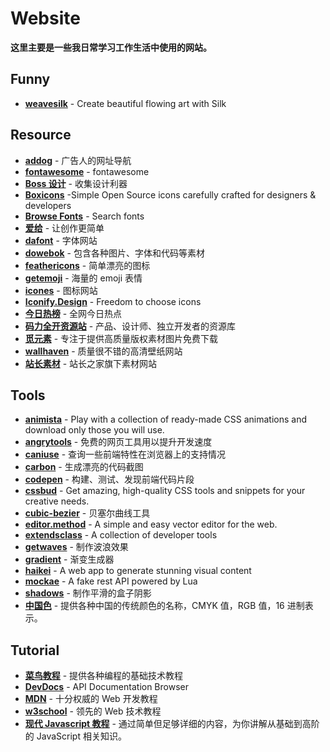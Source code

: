 # Website

**这里主要是一些我日常学习工作生活中使用的网站。**

## Funny

-  [**weavesilk**](http://weavesilk.com/) - Create beautiful flowing art with Silk

## Resource

-   [**addog**](https://www.addog.vip/) - 广告人的网址导航
-   [**fontawesome**](https://fontawesome.com.cn/v5) - fontawesome
-   [**Boss 设计**](https://www.bossdesign.cn/) - 收集设计利器
-   [**Boxicons**](https://boxicons.com/) -Simple Open Source icons carefully crafted for designers & developers
-   [**Browse Fonts**](https://fonts.google.com/) - Search fonts
-   [**爱给**](https://www.aigei.com/) - 让创作更简单
-   [**dafont**](https://www.dafont.com/) - 字体网站
-   [**dowebok**](https://www.dowebok.com/) - 包含各种图片、字体和代码等素材
-   [**feathericons**](https://feathericons.com/) - 简单漂亮的图标
-   [**getemoji**](https://getemoji.com/) - 海量的 emoji 表情
-   [**icones**](https://icones.js.org/) - 图标网站
-   [**Iconify.Design**](https://iconify.design/) - Freedom to choose icons
-   [**今日热榜**](https://tophub.today/) - 全网今日热点
-   [**码力全开资源站**](https://design.maliquankai.com/) - 产品、设计师、独立开发者的资源库
-   [**觅元素**](https://www.51yuansu.com/) - 专注于提供高质量版权素材图片免费下载
-   [**wallhaven**](https://wallhaven.cc/) - 质量很不错的高清壁纸网站
-   [**站长素材**](https://sc.chinaz.com/) - 站长之家旗下素材网站

## Tools

-   [**animista**](https://animista.net/) - Play with a collection of ready-made CSS animations and download only those you will use.
-   [**angrytools**](https://angrytools.com/) - 免费的网页工具用以提升开发速度
-   [**caniuse**](https://caniuse.com/) - 查询一些前端特性在浏览器上的支持情况
-   [**carbon**](https://carbon.now.sh/) - 生成漂亮的代码截图
-   [**codepen**](https://codepen.io/) - 构建、测试、发现前端代码片段
-   [**cssbud**](https://cssbud.com/) - Get amazing, high-quality CSS tools and snippets for your creative needs.
-   [**cubic-bezier**](https://cubic-bezier.com/) - 贝塞尔曲线工具
-   [**editor.method**](https://editor.method.ac/) - A simple and easy vector editor for the web.
-   [**extendsclass**](https://extendsclass.com/) - A collection of developer tools
-   [**getwaves**](https://getwaves.io/) - 制作波浪效果
-   [**gradient**](https://gradient.shapefactory.co/) - 渐变生成器
-   [**haikei**](https://haikei.app/) - A web app to generate stunning visual content
-   [**mockae**](https://mockae.com/) - A fake rest API powered by Lua
-   [**shadows**](https://shadows.brumm.af/) - 制作平滑的盒子阴影
-   [**中国色**](http://zhongguose.com/) - 提供各种中国的传统颜色的名称，CMYK 值，RGB 值，16 进制表示。

## Tutorial

-   [**菜鸟教程**](https://www.runoob.com/) - 提供各种编程的基础技术教程
-   [**DevDocs**](https://devdocs.io/) - API Documentation Browser
-   [**MDN**](https://developer.mozilla.org/) - 十分权威的 Web 开发教程
-   [**w3school**](https://www.w3school.com.cn/) - 领先的 Web 技术教程
-   [**现代 Javascript 教程**](https://zh.javascript.info/) - 通过简单但足够详细的内容，为你讲解从基础到高阶的 JavaScript 相关知识。
